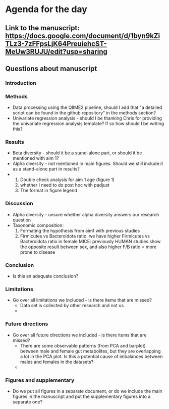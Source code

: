 # Agenda for the day

## Link to the manuscript: https://docs.google.com/document/d/1byn9kZiTLz3-7zFFpsLjK64PreuiehcST-MeUw3RUJU/edit?usp=sharing
## Questions about manuscript
### Introduction
### Methods
* Data processing using the QIIME2 pipeline, should I add that "a detailed script can be found in the github repository" in the methods section?
* Univariate regression analysis - should I be thanking Chris for providing the univariate regression analysis template? If so how should I be writing this?
### Results
* Beta diversity - should it be a stand-alone part, or should it be mentioned with aim 1?
* Alpha diversity - not mentioned in main figures. Should we still include it as a stand-alone part in results?
* 1. Double check analysis for aim 1 age  (figure 1)
    1. whether I need to do post hoc with padjust
    2. The format in figure legend
### Discussion
* Alpha diversity - unsure whether alpha diversity answers our research question
* Taxonomic composition:
    1. Formating the hypothesis from aim1 with previous studies
    2. Firmicutes vs Bacteroidota ratio: we have higher Firmicutes vs Bacteroidota ratio in female MICE: previously HUMAN studies show the opposite result between sex, and also higher F/B ratio = more prone to disease
### Conclusion
* Is this an adequate conclusion? 
### Limitations
* Go over all limitations we included - is there items that are missed?
  * Data set is collected by other research and not us
  * 
### Future directions
* Go over all future directions we included - is there items that are missed?
  * There are some observable patterns (from PCA and barplot) between male and female gut metabolites, but they are overlapping a lot in the PCA plot. Is this a potential cause of  imbalances between males and females in the datasets?
  * 
### Figures and supplementary
* Do we put all figures in a separate document, or do we include the main figures in the manuscript and put the supplementary figures into a separate one?
